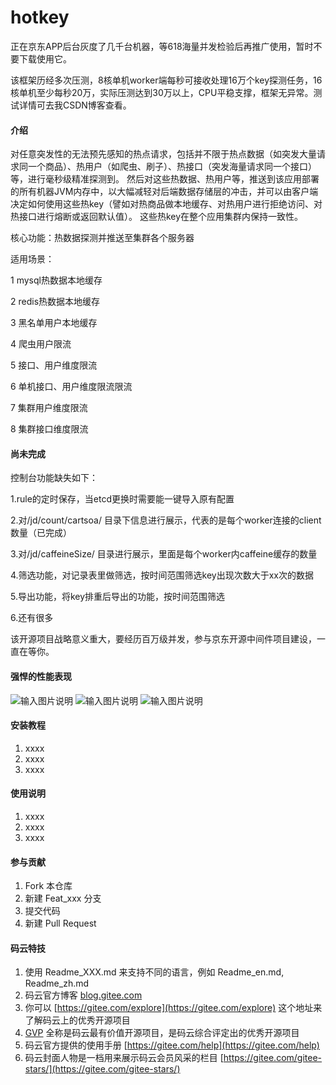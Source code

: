 # hotkey

正在京东APP后台灰度了几千台机器，等618海量并发检验后再推广使用，暂时不要下载使用它。

该框架历经多次压测，8核单机worker端每秒可接收处理16万个key探测任务，16核单机至少每秒20万，实际压测达到30万以上，CPU平稳支撑，框架无异常。测试详情可去我CSDN博客查看。

#### 介绍
对任意突发性的无法预先感知的热点请求，包括并不限于热点数据（如突发大量请求同一个商品）、热用户（如爬虫、刷子）、热接口（突发海量请求同一个接口）等，进行毫秒级精准探测到。
然后对这些热数据、热用户等，推送到该应用部署的所有机器JVM内存中，以大幅减轻对后端数据存储层的冲击，并可以由客户端决定如何使用这些热key（譬如对热商品做本地缓存、对热用户进行拒绝访问、对热接口进行熔断或返回默认值）。
这些热key在整个应用集群内保持一致性。

核心功能：热数据探测并推送至集群各个服务器

适用场景：

1 mysql热数据本地缓存

2 redis热数据本地缓存

3 黑名单用户本地缓存

4 爬虫用户限流

5 接口、用户维度限流

6 单机接口、用户维度限流限流

7 集群用户维度限流

8 集群接口维度限流


#### 尚未完成
控制台功能缺失如下：

1.rule的定时保存，当etcd更换时需要能一键导入原有配置

2.对/jd/count/cartsoa/ 目录下信息进行展示，代表的是每个worker连接的client数量（已完成）

3.对/jd/caffeineSize/ 目录进行展示，里面是每个worker内caffeine缓存的数量

4.筛选功能，对记录表里做筛选，按时间范围筛选key出现次数大于xx次的数据

5.导出功能，将key排重后导出的功能，按时间范围筛选

6.还有很多


该开源项目战略意义重大，要经历百万级并发，参与京东开源中间件项目建设，一直在等你。

#### 强悍的性能表现
![输入图片说明](https://images.gitee.com/uploads/images/2020/0611/152200_331d5991_303698.png "屏幕截图.png")
![输入图片说明](https://images.gitee.com/uploads/images/2020/0611/152336_78597937_303698.png "屏幕截图.png")
![输入图片说明](https://images.gitee.com/uploads/images/2020/0611/152249_4ac01178_303698.png "屏幕截图.png")


#### 安装教程

1.  xxxx
2.  xxxx
3.  xxxx

#### 使用说明

1.  xxxx
2.  xxxx
3.  xxxx

#### 参与贡献

1.  Fork 本仓库
2.  新建 Feat_xxx 分支
3.  提交代码
4.  新建 Pull Request


#### 码云特技

1.  使用 Readme\_XXX.md 来支持不同的语言，例如 Readme\_en.md, Readme\_zh.md
2.  码云官方博客 [blog.gitee.com](https://blog.gitee.com)
3.  你可以 [https://gitee.com/explore](https://gitee.com/explore) 这个地址来了解码云上的优秀开源项目
4.  [GVP](https://gitee.com/gvp) 全称是码云最有价值开源项目，是码云综合评定出的优秀开源项目
5.  码云官方提供的使用手册 [https://gitee.com/help](https://gitee.com/help)
6.  码云封面人物是一档用来展示码云会员风采的栏目 [https://gitee.com/gitee-stars/](https://gitee.com/gitee-stars/)
